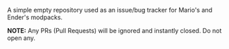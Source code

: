 A simple empty repository used as an issue/bug tracker for Mario's and Ender's modpacks.

**NOTE:** Any PRs (Pull Requests) will be ignored and instantly closed. Do not open any.
